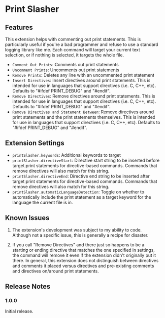 # Print Slasher


## Features
This extension helps with commenting out print statements. This is particularly useful if you're a bad programmer and refuse to use a standard logging library like me.
Each command will target your current text selection, or if nothing is selected, it targets the whole file.
* `Comment Out Prints`: Comments out print statements
* `Uncomment Prints`: Uncomments out print statements
* `Remove Prints`: Deletes any line with an uncommented print statement  
* `Insert Directives`: Insert directives around print statements. This is intended for use in languages that support directives (i.e. C, C++, etc). Defaults to "#ifdef PRINT_DEBUG" and "#endif".
* `Remove Directives`: Remove directives around print statements. This is intended for use in languages that support directives (i.e. C, C++, etc). Defaults to "#ifdef PRINT_DEBUG" and "#endif".
* `Remove Directives and Statement Between`: Remove directives around print statements and the print statements themselves. This is intended for use in languages that support directives (i.e. C, C++, etc). Defaults to "#ifdef PRINT_DEBUG" and "#endif".



<!-- \!\[feature X\]\(images/feature-x.png\) -->

## Extension Settings

* `printSlasher.keywords`: Additional keywords to target
* `printSlasher.directiveStart`: Directive start string to be inserted before target print statements for directive-based commands. Commands that remove directives will also match for this string. 
* `printSlasher.directiveEnd`: Directive end string to be inserted after target print statements for directive-based commands. Commands that remove directives will also match for this string. 
* `printSlasher.automaticLanguageDetection`: Toggle on whether to automatically include the print statement as a target keyword for the language the current file is in. 

## Known Issues

1. The extension's development was subject to my ability to code. Although not a specific issue, this is generally a recipe for disaster.

2. If you call "Remove Directives" and there just so happens to be a starting or ending directive that matches the one specified in settings, the command will remove it even if the extension didn't originally put it there. In general, this extension does not distinguish between directives and comments it placed versus directives and pre-existing comments and directives on/around print statements.

## Release Notes
### 1.0.0
Initial release.


